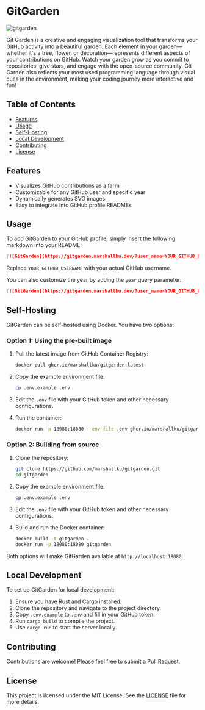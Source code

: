 # GitGarden

![gitgarden](https://github.com/user-attachments/assets/051c0c51-f257-4163-9109-ec21cdebfc9e)

Git Garden is a creative and engaging visualization tool that transforms your GitHub activity into a beautiful garden. Each element in your garden—whether it's a tree, flower, or decoration—represents different aspects of your contributions on GitHub. Watch your garden grow as you commit to repositories, give stars, and engage with the open-source community. Git Garden also reflects your most used programming language through visual cues in the environment, making your coding journey more interactive and fun!

## Table of Contents

- [Features](#features)
- [Usage](#usage)
- [Self-Hosting](#self-hosting)
- [Local Development](#local-development)
- [Contributing](#contributing)
- [License](#license)

## Features

- Visualizes GitHub contributions as a farm
- Customizable for any GitHub user and specific year
- Dynamically generates SVG images
- Easy to integrate into GitHub profile READMEs

## Usage

To add GitGarden to your GitHub profile, simply insert the following markdown into your README:

```markdown
[![GitGarden](https://gitgarden.marshallku.dev/?user_name=YOUR_GITHUB_USERNAME)](https://github.com/marshallku/gitgarden)
```

Replace `YOUR_GITHUB_USERNAME` with your actual GitHub username.

You can also customize the year by adding the `year` query parameter:

```markdown
[![GitGarden](https://gitgarden.marshallku.dev/?user_name=YOUR_GITHUB_USERNAME&year=2023)](https://github.com/marshallku/gitgarden)
```

## Self-Hosting

GitGarden can be self-hosted using Docker. You have two options:

### Option 1: Using the pre-built image

1. Pull the latest image from GitHub Container Registry:

   ```bash
   docker pull ghcr.io/marshallku/gitgarden:latest
   ```

2. Copy the example environment file:

   ```bash
   cp .env.example .env
   ```

3. Edit the `.env` file with your GitHub token and other necessary configurations.

4. Run the container:

   ```bash
   docker run -p 18080:18080 --env-file .env ghcr.io/marshallku/gitgarden:latest
   ```

### Option 2: Building from source

1. Clone the repository:

   ```bash
   git clone https://github.com/marshallku/gitgarden.git
   cd gitgarden
   ```

2. Copy the example environment file:

   ```bash
   cp .env.example .env
   ```

3. Edit the `.env` file with your GitHub token and other necessary configurations.

4. Build and run the Docker container:

   ```bash
   docker build -t gitgarden .
   docker run -p 18080:18080 gitgarden
   ```

Both options will make GitGarden available at `http://localhost:18080`.

## Local Development

To set up GitGarden for local development:

1. Ensure you have Rust and Cargo installed.
2. Clone the repository and navigate to the project directory.
3. Copy `.env.example` to `.env` and fill in your GitHub token.
4. Run `cargo build` to compile the project.
5. Use `cargo run` to start the server locally.

## Contributing

Contributions are welcome! Please feel free to submit a Pull Request.

## License

This project is licensed under the MIT License. See the [LICENSE](LICENSE) file for more details.

